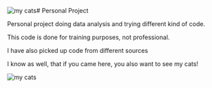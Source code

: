![my cats](https://github.com/psanchezarmas/personal_project/assets/59923173/8bbc6abd-fd03-464c-95cb-8d71c155fd22)# Personal Project

Personal project doing data analysis and trying different kind of code. 

This code is done for training purposes, not professional.

I have also picked up code from different sources

I know as well, that if you came here, you also want to see my cats!


![my cats](https://github.com/psanchezarmas/personal_project/assets/59923173/9e66e41f-3faa-4679-a9bc-4d5706464985)
